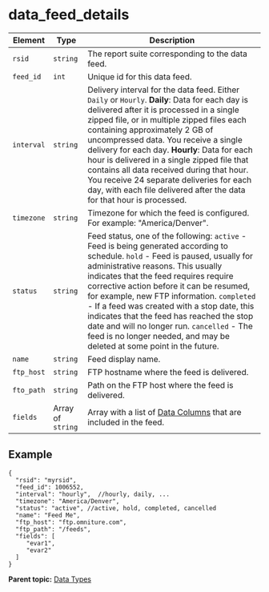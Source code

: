 # data_feed_details

 

|Element|Type|Description|
|-------|----|-----------|
|`rsid` |`string` | The report suite corresponding to the data feed. |
|`feed_id` |``int`` | Unique id for this data feed. |
|`interval` |`string` | Delivery interval for the data feed. Either `Daily` or `Hourly`. **Daily**: Data for each day is delivered after it is processed in a single zipped file, or in multiple zipped files each containing approximately 2 GB of uncompressed data. You receive a single delivery for each day. **Hourly**: Data for each hour is delivered in a single zipped file that contains all data received during that hour. You receive 24 separate deliveries for each day, with each file delivered after the data for that hour is processed. |
|`timezone` |`string` | Timezone for which the feed is configured. For example: "America/Denver". |
|`status` | `string` | Feed status, one of the following: `active` - Feed is being generated according to schedule. `hold` - Feed is paused, usually for administrative reasons. This usually indicates that the feed requires require corrective action before it can be resumed, for example, new FTP information. `completed` - If a feed was created with a stop date, this indicates that the feed has reached the stop date and will no longer run. `cancelled` - The feed is no longer needed, and may be deleted at some point in the future. |
|`name` |`string` | Feed display name. |
|`ftp_host` |`string` | FTP hostname where the feed is delivered. |
|`fto_path` |`string` | Path on the FTP host where the feed is delivered. |
|`fields` |Array of `string` | Array with a list of [Data Columns](http://microsite.omniture.com/t2/help/en_US/sc/clickstream/index.html?f=datafeeds_reference) that are included in the feed. |

## Example

```
{
  "rsid": "myrsid",
  "feed_id": 1006552,
  "interval": "hourly",  //hourly, daily, ...
  "timezone": "America/Denver",
  "status": "active", //active, hold, completed, cancelled
  "name": "Feed Me",
  "ftp_host": "ftp.omniture.com",
  "ftp_path": "/feeds",
  "fields": [
     "evar1",
     "evar2"
  ]
}

```

**Parent topic:** [Data Types](../data_types/c_data_types.md)

